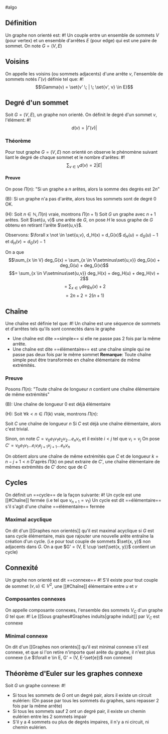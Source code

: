 #algo 
## Définition
Un graphe non orienté est: #!
Un couple entre un ensemble de sommets $V$ (pour vertex) et un ensemble d'arrêtes $E$ (pour edge) qui est une paire de sommet. On note $G = (V, E)$
<!--ID: 1715702538708-->


## Voisins
On appelle les voisins (ou sommets adjacents) d'une arrête $v$, l'ensemble de sommets notés $\Gamma(v)$ définie tel que: #!
$$\Gamma(v) = \set{v' \; | \; \set{v', v} \in E}$$
<!--ID: 1715702538711-->


## Degré d'un sommet
Soit $G = (V, E)$, un graphe non orienté.
On définit le degré d'un sommet $v$, l'élément: #!
$$d(v) = |\Gamma(v)|$$
### Théorème
Pour tout graphe $G = (V, E)$ non orienté on observe le phénomène suivant liant le degré de chaque sommet et le nombre d'arêtes: #!
$$\sum_{v \in V} d(v) = 2|E|$$
<!--ID: 1715702538713-->


#### Preuve
On pose $\Pi(n):$ "Si un graphe a $n$ arêtes, alors la somme des degrés est $2n$"

(B): Si un graphe n'a pas d'arête, alors tous les sommets sont de degré $0$ OK.

(H): Soit $n \in \mathbb N, \Pi(n)$ vraie, montrons $\Pi(n+1)$
Soit $G$ un graphe avec $n+1$ arêtes. Soit $\set{u, v}$ une arête de $G$, on pose $H$ le sous graphe de $G$ obtenu en retirant l'arête $\set{u,v}$.

Observons: 
$\forall x \not \in \set{u,v}, d_H(x) = d_G(x)$
$d_H(u) = d_G(u) -1$ et $d_H(v) = d_G(v) -1$

On a que
$$\sum_{x \in V} deg_G(x) = \sum_{x \in V\setminus\set{u,v}} deg_G(x) + deg_G(u) + deg_G(v)$$
$$= \sum_{x \in V\setminus\set{u,v}} deg_H(x) + deg_H(u) + deg_H(v) + 2$$
$$= \sum_{x \in V} deg_H(x) + 2$$
$$= 2n +2 = 2(n+1)$$
$$\tag*{$\blacksquare$}$$


## Chaîne
Une chaîne est définie tel que: #!
Un chaîne est une séquence de sommets et d'arrêtes tels qu'ils sont connectés dans le graphe
- Une chaîne est dite ==simple== si elle ne passe pas 2 fois par la même arrête.
- Une chaîne est dite ==élémentaire== est une chaîne simple qui ne passe pas deux fois par le même sommet
**Remarque**: Toute chaîne simple peut être transformée en chaîne élémentaire de même extrémités.
<!--ID: 1715702538715-->


### Preuve
Posons $\Pi(n):$ "Toute chaîne de longueur $n$ contient une chaîne élémentaire de même extrémités"

(B): Une chaîne de longueur $0$ est déjà élémentaire

(H): Soit $\forall k < n \in \Pi(k)$ vraie, montrons $\Pi(n)$:

Soit $C$ une chaîne de longueur $n$
Si $C$ est déjà une chaîne élémentaire, alors c'est trivial.

Sinon, on note $C = v_0e_1v_1e_2v_2\dots e_nv_n$ et il existe $i < j$ tel que $v_i = v_j$
On pose $C' = v_0e_1v_1\dots e_iv_ie_{j+1}v_{j+1}\dots e_nv_n$

On obtient alors une chaîne de même extrémités que $C$ et de longueur $k = n-j+1 <n$
D'après $\Pi(k)$ on peut extraire de $C'$, une chaîne élémentaire de mêmes extrémités de $C'$ donc que de $C$

## Cycles
On définit un ==cycle== de la façon suivante: #!
Un cycle est une [[#Chaîne]] fermée (i.e tel que $v_{n+1} = v_1$)
Un cycle est dit ==élémentaire== s'il s'agit d'une chaîne ==élémentaire== fermée
<!--ID: 1715702538718-->


### Maximal acyclique
On dit d'un [[Graphes non orientés]] qu'il est maximal acyclique si $G$ est sans cycle élémentaire, mais que rajouter une nouvelle arête entraîne la création d'un cycle.
(i.e pour tout couple de sommets $\set{x, y}$ non adjacents dans $G$. On a que $G' = (V, E \cup \set{\set{x, y}}$ contient un cycle)

## Connexité 
Un graphe non orienté est dit ==connexe== #!
S'il existe pour tout couple de sommet $(v, u) \in V^2$, une [[#Chaîne]] élémentaire entre $u$ et $v$ 
<!--ID: 1715702538720-->


### Composantes connexes
On appelle composante connexes, l'ensemble des sommets $V_C$ d'un graphe $G$ tel que: #!
Le [[Sous graphes#Graphes induits|graphe induit]] par $V_C$ est connexe
<!--ID: 1715702538722-->


### Minimal connexe
On dit d'un [[Graphes non orientés]] qu'il est minimal connexe s'il est connexe, et que si l'on retire n'importe quel arête du graphe, il n'est plus connexe (i.e $\forall e \in E, G' = (V, E-\set{e})$ non connexe)

## Théorème d'Euler sur les graphes connexe
Soit $G$ un graphe connexe: #!

- Si tous les sommets de $G$ ont un degré pair, alors il existe un circuit eulérien: (On passe par tous les sommets du graphes, sans repasser 2 fois par la même arrête)
- Si tous les sommets sauf 2 ont un degré pair, il existe un chemin eulérien entre les 2 sommets impair
- S'il y a 4 sommets ou plus de degrés impaires, il n'y a ni circuit, ni chemin eulérien.
$$\tag*{$\blacksquare$}$$
<!--ID: 1715702538725-->



